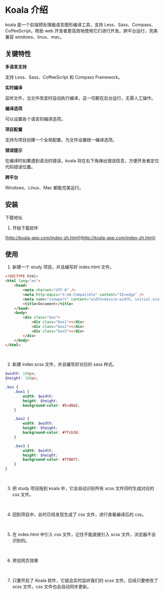 <script setup>
import Image1 from "./koala/_image1.png"
import Image2 from "./koala/_image2.png"
import Image3 from "./koala/_image3.png"
import Image4 from "./koala/_image4.png"
import Image5 from "./koala/_image5.png"
import Image6 from "./koala/_image6.png"
import Image7 from "./koala/_image7.png"
import { loginRead } from '@/utils/login-read'

loginRead('s10002')
</script>

# <AppCode code="79" /> Koala 介绍

<ClientOnly><AppRead code="s10002" /></ClientOnly>

koala 是一个前端预处理器语言图形编译工具，支持 Less、Sass、Compass、CoffeeScript，帮助 web 开发者更高效地使用它们进行开发。跨平台运行，完美兼容 windows、linux、mac。

## 关键特性

**多语言支持**

支持 Less、Sass、CoffeeScript 和 Compass Framework。

**实时编译**

监听文件，当文件改变时自动执行编译，这一切都在后台运行，无需人工操作。

**编译选项**

可以设置各个语言的编译选项。

**项目配置**

支持为项目创建一个全局配置，为文件设置统一编译选项。

**错误提示**

在编译时如果遇到语法的错误，koala 将在右下角弹出错误信息，方便开发者定位代码错误位置。

**跨平台**

Windows、Linux、Mac 都能完美运行。

## 安装

下载地址

1. 开始下载软件

[http://koala-app.com/index-zh.html](http://koala-app.com/index-zh.html)

<AppImage :src="Image1" />

## 使用

1. 新建一个 study 项目，并且编写好 index.html 文件。

```html
<!DOCTYPE html>
<html lang="en">
    <head>
        <meta charset="UTF-8" />
        <meta http-equiv="X-UA-Compatible" content="IE=edge" />
        <meta name="viewport" content="width=device-width, initial-scale=1.0" />
        <title>Document</title>
    </head>
    <body>
        <div class="box">
            <div class="box1"></div>
            <div class="box2"></div>
            <div class="box3"></div>
        </div>
    </body>
</html>
```

<AppImage :src="Image2" />

<br />

2. 新建 index.scss 文件，并且编写好对应的 sass 样式。

```scss
$width: 100px;
$height: 100px;

.box {
    .box1 {
        width: $width;
        height: $height;
        background-color: #5cd8a2;
    }

    .box2 {
        width: $width;
        height: $height;
        background-color: #ffcb3d;
    }

    .box3 {
        width: $width;
        height: $height;
        background-color: #ff8077;
    }
}
```

<AppImage :src="Image3" />

<br />

3. 把 study 项目拖到 koala 中，它会自动识别所有 scss 文件同时生成对应的 css 文件。

<AppImage :src="Image4" />

<br />

4. 回到项目中，此时已经发现生成了 css 文件，进行查看编译后的 css。

<AppImage :src="Image5" />

<br />

5. 在 index.html 中引入 css 文件，记住不能直接引入 scss 文件，浏览器不会识别的。

<AppImage :src="Image6" />

<br />

6. 预览网页效果

<AppImage :src="Image7" />

<br />

7. 只要开启了 Koala 软件，它就会实时监听我们的 scss 文件。后续只要修改了 scss 文件，css 文件也会自动同步更新。

<AppComment />